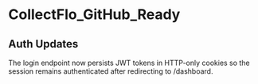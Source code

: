 # CollectFlo_GitHub_Ready


## Auth Updates

The login endpoint now persists JWT tokens in HTTP-only cookies so the session remains authenticated after redirecting to /dashboard.
